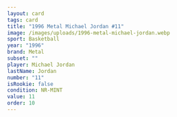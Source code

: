 ```yaml
---
layout: card
tags: card
title: "1996 Metal Michael Jordan #11"
image: /images/uploads/1996-metal-michael-jordan.webp
sport: Basketball
year: "1996"
brand: Metal
subset: ""
player: Michael Jordan
lastName: Jordan
number: "11"
isRookie: false
condition: NR-MINT
value: 11
order: 10
---
```

